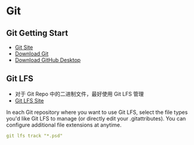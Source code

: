 # Git

## Git Getting Start

- [Git Site](https://git-scm.com/)
- [Download Git](https://git-scm.com/downloads)
- [Download GitHub Desktop](https://desktop.github.com/)

## Git LFS

- 对于 Git Repo 中的二进制文件，最好使用 Git LFS 管理
- [Git LFS Site](https://git-lfs.com/)

In each Git repository where you want to use Git LFS, select the file types you'd like Git LFS to manage (or directly edit your .gitattributes). You can configure additional file extensions at anytime.

```yaml
git lfs track "*.psd"
```

